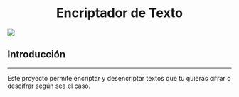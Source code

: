 <h1 align="center"> Encriptador de Texto </h1>
  <p align="left">
   <img src="https://img.shields.io/badge/STATUS-EN%20DESAROLLO-green">
   </p>
   <h2 > Introducción </h2>
   <hr> 
   <p>
      Este proyecto permite encriptar y desencriptar textos que tu quieras cifrar o descifrar según sea el caso.
   </p>
